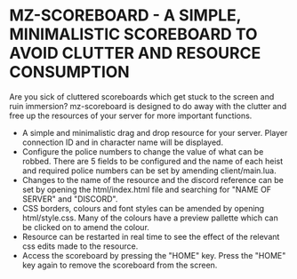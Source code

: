 # MZ-SCOREBOARD - A SIMPLE, MINIMALISTIC SCOREBOARD TO AVOID CLUTTER AND RESOURCE CONSUMPTION

Are you sick of cluttered scoreboards which get stuck to the screen and ruin immersion? mz-scoreboard is designed to do away with the clutter and free up the resources of your server for more important functions.

- A simple and minimalistic drag and drop resource for your server. Player connection ID and in character name will be displayed. 
- Configure the police numbers to change the value of what can be robbed. There are 5 fields to be configured and the name of each heist and required police numbers can be set by amending client/main.lua.
- Changes to the name of the resource and the discord reference can be set by opening the html/index.html file and searching for "NAME OF SERVER" and "DISCORD". 
- CSS borders, colours and font styles can be amended by opening html/style.css. Many of the colours have a preview pallette which can be clicked on to amend the colour. 
- Resource can be restarted in real time to see the effect of the relevant css edits made to the resource.
- Access the scoreboard by pressing the "HOME" key. Press the "HOME" key again to remove the scoreboard from the screen.
